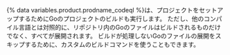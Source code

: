 {% data variables.product.prodname_codeql %}は、プロジェクトをセットアップするためにGoのプロジェクトのビルドも実行します。 ただし、他のコンパイル言語とは対照的に、リポジトリ内のGoのファイルはビルドされるものだけでなく、すべてが展開されます。 ビルドが処理しないGoのファイルの展開をスキップするために、カスタムのビルドコマンドを使うこともできます。
